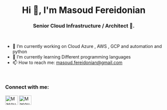 ###  <h1 align="center">Hi 👋, I'm Masoud Fereidonian</h1>
<h3 align="center">Senior Cloud Infrastructure / Architect 🌟.</h3>

<br>


- 🔭 I’m currently working on Cloud Azure , AWS , GCP and automation and python
- 🌱 I’m currently learning Different programming languages 
- 📫 How to reach me: masoud.fereidonian@gmail.com

<br>

<h3 align="left">Connect with me:</h3>
<p align="left">
  <a href="https://www.linkedin.com/in/masoudfereidonian/" target="blank"><img align="center"
      src="https://cdn.jsdelivr.net/npm/simple-icons@3.0.1/icons/codepen.svg"
      alt="Masoud Fereidonian" height="30" width="40" /></a>
 <a href="https://twitter.com/masoudmmf" target="blank"><img align="center"
      src="https://raw.githubusercontent.com/rahuldkjain/github-profile-readme-generator/master/src/images/icons/Social/twitter.svg"
      alt="Masoud Fereidonian" height="30" width="40" /></a>
</p>
